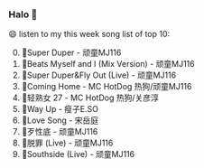 

### Halo 👋

😄 listen to my this week song list of top 10:

0. 🌈Super Duper - 顽童MJ116
1. 🌈Beats Myself and I (Mix Version) - 顽童MJ116
2. 🌈Super Duper&Fly Out (Live) - 顽童MJ116
3. 🌈Coming Home - MC HotDog 热狗/顽童MJ116
4. 🌈轻熟女 27 - MC HotDog 热狗/关彦淳
5. 🌈Way Up - 瘦子E.SO
6. 🌈Love Song - 宋岳庭
7. 🌈歹性底 - 顽童MJ116
8. 🌈脱罪 (Live) - 顽童MJ116
9. 🌈Southside (Live) - 顽童MJ116


